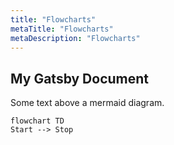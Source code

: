 ```yaml
---
title: "Flowcharts"
metaTitle: "Flowcharts"
metaDescription: "Flowcharts"
---
```


## My Gatsby Document
Some text above a mermaid diagram.
```mermaid
flowchart TD
Start --> Stop
```